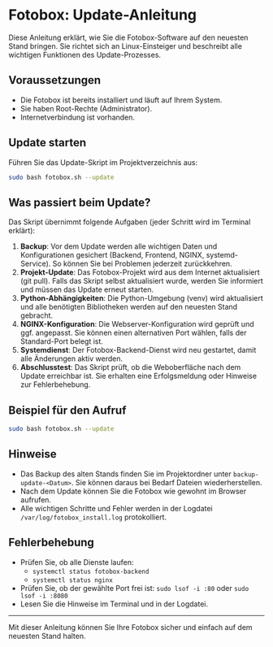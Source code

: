 # Fotobox: Update-Anleitung

Diese Anleitung erklärt, wie Sie die Fotobox-Software auf den neuesten Stand bringen. Sie richtet sich an Linux-Einsteiger und beschreibt alle wichtigen Funktionen des Update-Prozesses.

## Voraussetzungen

- Die Fotobox ist bereits installiert und läuft auf Ihrem System.
- Sie haben Root-Rechte (Administrator).
- Internetverbindung ist vorhanden.

## Update starten

Führen Sie das Update-Skript im Projektverzeichnis aus:

```bash
sudo bash fotobox.sh --update
```

## Was passiert beim Update?

Das Skript übernimmt folgende Aufgaben (jeder Schritt wird im Terminal erklärt):

1. **Backup**: Vor dem Update werden alle wichtigen Daten und Konfigurationen gesichert (Backend, Frontend, NGINX, systemd-Service). So können Sie bei Problemen jederzeit zurückkehren.
2. **Projekt-Update**: Das Fotobox-Projekt wird aus dem Internet aktualisiert (git pull). Falls das Skript selbst aktualisiert wurde, werden Sie informiert und müssen das Update erneut starten.
3. **Python-Abhängigkeiten**: Die Python-Umgebung (venv) wird aktualisiert und alle benötigten Bibliotheken werden auf den neuesten Stand gebracht.
4. **NGINX-Konfiguration**: Die Webserver-Konfiguration wird geprüft und ggf. angepasst. Sie können einen alternativen Port wählen, falls der Standard-Port belegt ist.
5. **Systemdienst**: Der Fotobox-Backend-Dienst wird neu gestartet, damit alle Änderungen aktiv werden.
6. **Abschlusstest**: Das Skript prüft, ob die Weboberfläche nach dem Update erreichbar ist. Sie erhalten eine Erfolgsmeldung oder Hinweise zur Fehlerbehebung.

## Beispiel für den Aufruf

```bash
sudo bash fotobox.sh --update
```

## Hinweise

- Das Backup des alten Stands finden Sie im Projektordner unter `backup-update-<Datum>`. Sie können daraus bei Bedarf Dateien wiederherstellen.
- Nach dem Update können Sie die Fotobox wie gewohnt im Browser aufrufen.
- Alle wichtigen Schritte und Fehler werden in der Logdatei `/var/log/fotobox_install.log` protokolliert.

## Fehlerbehebung

- Prüfen Sie, ob alle Dienste laufen:
  - `systemctl status fotobox-backend`
  - `systemctl status nginx`
- Prüfen Sie, ob der gewählte Port frei ist: `sudo lsof -i :80` oder `sudo lsof -i :8080`
- Lesen Sie die Hinweise im Terminal und in der Logdatei.

---

Mit dieser Anleitung können Sie Ihre Fotobox sicher und einfach auf dem neuesten Stand halten.
